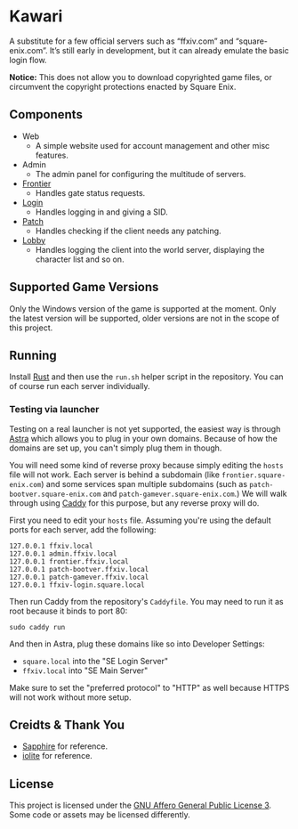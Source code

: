 # Kawari

A substitute for a few official servers such as “ffxiv.com” and “square-enix.com”. It’s still early in development, but it can already emulate the basic login flow.

**Notice:** This does not allow you to download copyrighted game files, or circumvent the copyright protections enacted by Square Enix.

## Components

* Web
  * A simple website used for account management and other misc features.
* Admin
  * The admin panel for configuring the multitude of servers.
* [Frontier](https://docs.xiv.zone/server/frontier/)
  * Handles gate status requests.
* [Login](https://docs.xiv.zone/server/login/)
  * Handles logging in and giving a SID.
* [Patch](https://docs.xiv.zone/server/patch/)
  * Handles checking if the client needs any patching.
* [Lobby](https://docs.xiv.zone/server/lobby/)
  * Handles logging the client into the world server, displaying the character list and so on.
  
## Supported Game Versions

Only the Windows version of the game is supported at the moment. Only the latest version will be supported, older versions are not in the scope of this project.
  
## Running

Install [Rust](https://rust-lang.org) and then use the `run.sh` helper script in the repository. You can of course run each server individually.  

### Testing via launcher

Testing on a real launcher is not yet supported, the easiest way is through [Astra](https://github.com/redstrate/Astra) which allows you to plug in your own domains. Because of how the domains are set up, you can't simply plug them in though.

You will need some kind of reverse proxy because simply editing the `hosts` file will not work. Each server is behind a subdomain (like `frontier.square-enix.com`) and some services span multiple subdomains (such as `patch-bootver.square-enix.com` and `patch-gamever.square-enix.com`.) We will walk through using [Caddy](https://caddyserver.com/) for this purpose, but any reverse proxy will do.

First you need to edit your `hosts` file. Assuming you're using the default ports for each server, add the following:

```
127.0.0.1 ffxiv.local
127.0.0.1 admin.ffxiv.local
127.0.0.1 frontier.ffxiv.local
127.0.0.1 patch-bootver.ffxiv.local
127.0.0.1 patch-gamever.ffxiv.local
127.0.0.1 ffxiv-login.square.local
```

Then run Caddy from the repository's `Caddyfile`. You may need to run it as root because it binds to port 80:

```
sudo caddy run
```

And then in Astra, plug these domains like so into Developer Settings:

* `square.local` into the "SE Login Server"
* `ffxiv.local` into "SE Main Server"

Make sure to set the "preferred protocol" to "HTTP" as well because HTTPS will not work without more setup.

## Creidts & Thank You

* [Sapphire](https://github.com/SapphireServer/Sapphire) for reference.
* [iolite](https://github.com/0xbbadbeef/iolite) for reference.

## License

This project is licensed under the [GNU Affero General Public License 3](LICENSE). Some code or assets may be licensed differently.
